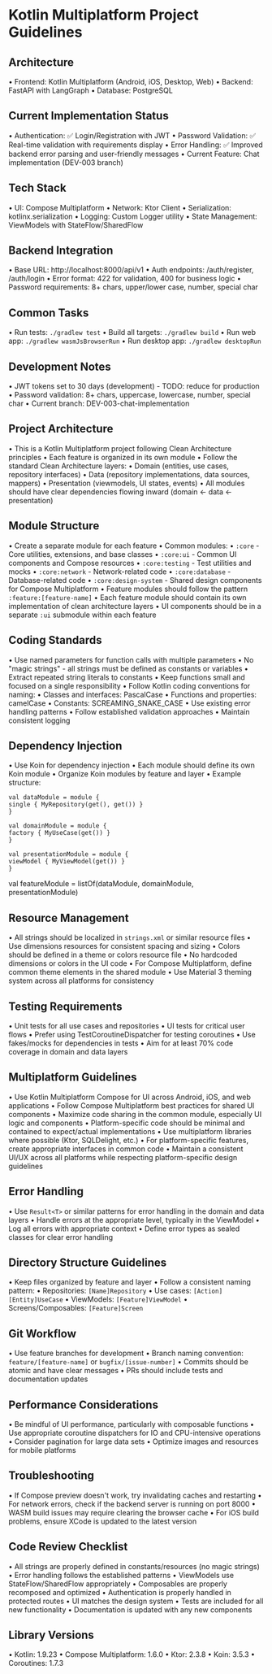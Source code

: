 # Kotlin Multiplatform Project Guidelines

## Architecture

• Frontend: Kotlin Multiplatform (Android, iOS, Desktop, Web)
• Backend: FastAPI with LangGraph
• Database: PostgreSQL

## Current Implementation Status

• Authentication: ✅ Login/Registration with JWT
• Password Validation: ✅ Real-time validation with requirements display
• Error Handling: ✅ Improved backend error parsing and user-friendly messages
• Current Feature: Chat implementation (DEV-003 branch)

## Tech Stack

• UI: Compose Multiplatform
• Network: Ktor Client
• Serialization: kotlinx.serialization
• Logging: Custom Logger utility
• State Management: ViewModels with StateFlow/SharedFlow

## Backend Integration

• Base URL: http://localhost:8000/api/v1
• Auth endpoints: /auth/register, /auth/login
• Error format: 422 for validation, 400 for business logic
• Password requirements: 8+ chars, upper/lower case, number, special char


## Common Tasks

• Run tests: `./gradlew test`
• Build all targets: `./gradlew build`
• Run web app: `./gradlew wasmJsBrowserRun`
• Run desktop app: `./gradlew desktopRun`

## Development Notes

• JWT tokens set to 30 days (development) - TODO: reduce for production
• Password validation: 8+ chars, uppercase, lowercase, number, special char
• Current branch: DEV-003-chat-implementation

## Project Architecture

• This is a Kotlin Multiplatform project following Clean Architecture principles
• Each feature is organized in its own module
• Follow the standard Clean Architecture layers:
• Domain (entities, use cases, repository interfaces)
• Data (repository implementations, data sources, mappers)
• Presentation (viewmodels, UI states, events)
• All modules should have clear dependencies flowing inward (domain ← data ← presentation)

## Module Structure

• Create a separate module for each feature
• Common modules:
• `:core` - Core utilities, extensions, and base classes
• `:core:ui` - Common UI components and Compose resources
• `:core:testing` - Test utilities and mocks
• `:core:network` - Network-related code
• `:core:database` - Database-related code
• `:core:design-system` - Shared design components for Compose Multiplatform
• Feature modules should follow the pattern `:feature:[feature-name]`
• Each feature module should contain its own implementation of clean architecture layers
• UI components should be in a separate `:ui` submodule within each feature

## Coding Standards

• Use named parameters for function calls with multiple parameters
• No "magic strings" - all strings must be defined as constants or variables
• Extract repeated string literals to constants
• Keep functions small and focused on a single responsibility
• Follow Kotlin coding conventions for naming:
• Classes and interfaces: PascalCase
• Functions and properties: camelCase
• Constants: SCREAMING_SNAKE_CASE
• Use existing error handling patterns
• Follow established validation approaches
• Maintain consistent logging

## Dependency Injection

• Use Koin for dependency injection
• Each module should define its own Koin module
• Organize Koin modules by feature and layer
• Example structure:
```
val dataModule = module {
single { MyRepository(get(), get()) }
}

val domainModule = module {
factory { MyUseCase(get()) }
}

val presentationModule = module {
viewModel { MyViewModel(get()) }
}
```

val featureModule = listOf(dataModule, domainModule, presentationModule)

## Resource Management

• All strings should be localized in `strings.xml` or similar resource files
• Use dimensions resources for consistent spacing and sizing
• Colors should be defined in a theme or colors resource file
• No hardcoded dimensions or colors in the UI code
• For Compose Multiplatform, define common theme elements in the shared module
• Use Material 3 theming system across all platforms for consistency

## Testing Requirements

• Unit tests for all use cases and repositories
• UI tests for critical user flows
• Prefer using TestCoroutineDispatcher for testing coroutines
• Use fakes/mocks for dependencies in tests
• Aim for at least 70% code coverage in domain and data layers

## Multiplatform Guidelines

• Use Kotlin Multiplatform Compose for UI across Android, iOS, and web applications
• Follow Compose Multiplatform best practices for shared UI components
• Maximize code sharing in the common module, especially UI logic and components
• Platform-specific code should be minimal and contained to expect/actual implementations
• Use multiplatform libraries where possible (Ktor, SQLDelight, etc.)
• For platform-specific features, create appropriate interfaces in common code
• Maintain a consistent UI/UX across all platforms while respecting platform-specific design guidelines

## Error Handling

• Use `Result<T>` or similar patterns for error handling in the domain and data layers
• Handle errors at the appropriate level, typically in the ViewModel
• Log all errors with appropriate context
• Define error types as sealed classes for clear error handling

## Directory Structure Guidelines

• Keep files organized by feature and layer
• Follow a consistent naming pattern:
• Repositories: `[Name]Repository`
• Use cases: `[Action][Entity]UseCase`
• ViewModels: `[Feature]ViewModel`
• Screens/Composables: `[Feature]Screen`

## Git Workflow

• Use feature branches for development
• Branch naming convention: `feature/[feature-name]` or `bugfix/[issue-number]`
• Commits should be atomic and have clear messages
• PRs should include tests and documentation updates

## Performance Considerations

• Be mindful of UI performance, particularly with composable functions
• Use appropriate coroutine dispatchers for IO and CPU-intensive operations
• Consider pagination for large data sets
• Optimize images and resources for mobile platforms

## Troubleshooting

• If Compose preview doesn't work, try invalidating caches and restarting
• For network errors, check if the backend server is running on port 8000
• WASM build issues may require clearing the browser cache
• For iOS build problems, ensure XCode is updated to the latest version

## Code Review Checklist

• All strings are properly defined in constants/resources (no magic strings)
• Error handling follows the established patterns
• ViewModels use StateFlow/SharedFlow appropriately
• Composables are properly recomposed and optimized
• Authentication is properly handled in protected routes
• UI matches the design system
• Tests are included for all new functionality
• Documentation is updated with any new components

## Library Versions

• Kotlin: 1.9.23
• Compose Multiplatform: 1.6.0
• Ktor: 2.3.8
• Koin: 3.5.3
• Coroutines: 1.7.3